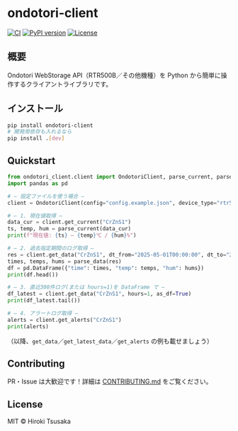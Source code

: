 # ondotori-client

[![CI](https://github.com/1160-hrk/ondotori-client/actions/workflows/ci.yml/badge.svg)](https://github.com/1160-hrk/ondotori-client/actions)
[![PyPI version](https://img.shields.io/pypi/v/ondotori-client.svg)](https://pypi.org/project/ondotori-client/)
[![License](https://img.shields.io/github/license/1160-hrk/ondotori-client.svg)](LICENSE)

## 概要

Ondotori WebStorage API（RTR500B／その他機種）を Python から簡単に操作するクライアントライブラリです。

## インストール

```bash
pip install ondotori-client
# 開発用依存も入れるなら
pip install .[dev]
````

## Quickstart

```python
from ondotori_client.client import OndotoriClient, parse_current, parse_data
import pandas as pd

# — 設定ファイルを使う場合 —
client = OndotoriClient(config="config.example.json", device_type="rtr500", verbose=True)

# — 1. 現在値取得 —
data_cur = client.get_current("CrZnS1")
ts, temp, hum = parse_current(data_cur)
print(f"現在値: {ts} — {temp}℃ / {hum}%")

# — 2. 過去指定期間のログ取得 —
res = client.get_data("CrZnS1", dt_from="2025-05-01T00:00:00", dt_to="2025-05-02T00:00:00")
times, temps, hums = parse_data(res)
df = pd.DataFrame({"time": times, "temp": temps, "hum": hums})
print(df.head())

# — 3. 直近300件ログ(または hours=1)を DataFrame で —
df_latest = client.get_data("CrZnS1", hours=1, as_df=True)
print(df_latest.tail())

# — 4. アラートログ取得 —
alerts = client.get_alerts("CrZnS1")
print(alerts)

```

（以降、`get_data`／`get_latest_data`／`get_alerts` の例も載せましょう）

## Contributing

PR・Issue は大歓迎です！詳細は [CONTRIBUTING.md](CONTRIBUTING.md) をご覧ください。

## License

MIT © Hiroki Tsusaka
